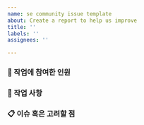 ```yaml
---
name: se community issue template
about: Create a report to help us improve
title: ''
labels: ''
assignees: ''

---
```


<!-- 
    Issue 제목은 다음과 같은 형식으로 작성합니다.

    OAuth2.0을 통해 로그인 기능을 구현한다
-->

### 👥 작업에 참여한 인원
<!-- 작업에 관계된 인원을 멘션으로 걸어주세요. -->



### 📑 작업 사항
<!-- 진행할 작업 목록을 작성해주세요. -->



### 📋 이슈 혹은 고려할 점
<!-- 발생한 이슈 혹은 고려할 부분을 작성해주세요. -->
>
